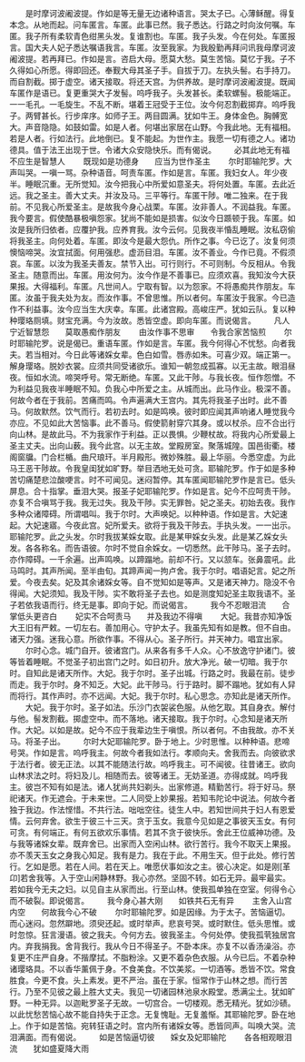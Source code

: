 <!-- { "loadSidebar": true } -->
　　是时摩诃波阇波提。作如是等无量无边诸种语言。哭太子已。心薄稣醒。得复本念。从地而起。问车匿言。车匿。此事已然。我子悉达。行路之时向汝何嘱。车匿。我子所有柔软青色绀黑头发。复谁割也。车匿。我子头发。今在何处。车匿报言。国大夫人妃子悉达嘱语我言。车匿。汝至我家。为我殷勤再拜问讯我母摩诃波阇波提。若再拜已。作如是言。咨启大母。愿莫大愁。莫生苦恼。莫忆于我。子不久得如心所愿。得即回还。奉觐大母其圣子手。自拔于刀。左执头髻。右手持刀。而自割截。掷于虚空。诸天接取。将还天宫。为供养故。是时摩诃波阇波提。既闻车匿作是语已。复更重哭大子发髻。呜呼我子。头发甚长。柔软螺髻。极能端正。一一毛孔。一毛旋生。不乱不断。堪着王冠受于王位。汝今何忍割截掷弃。呜呼我子。两臂甚长。行步庠序。如师子王。两目圆满。犹如牛王。身体金色。胸髆宽大。声音隐隐。如鼓如雷。如是人者。何堪出家居在山野。今我此地。无有福相。若是人者。行如法行。此地倒已。复不能起。为世作主。我愿一切有德之人。诸功德具。值于法王出现于世。令诸大众安隐快乐。而有偈说。
　　必其此地无有福　　不应生是智慧人
　　既现如是功德身　　应当为世作圣主
　　尔时耶输陀罗。大声叫哭。一嗔一骂。杂种语音。呵责车匿。作如是言。车匿。我妇女人。年少夜半。睡眠沉重。无所觉知。汝今把我心中所爱如意圣夫。将何处置。车匿。去此近远。我之圣主。善大丈夫。并汝及马。三平等行。车匿干陟。唯二独来。在于我前。不见我心所爱圣主。是故我今身心战栗。车匿。汝非善人。不润益我。车匿。我今要言。假使酷暴极嗔怨家。犹尚不能如是损害。似汝今日踬顿于我。车匿。如汝是我所归依者。应覆护我。应养育我。汝今云何。见我夜半惛乱睡眠。汝私窃偷将我圣主。向何处着。车匿。即汝今是最大怨仇。所作之事。今已讫了。汝复何须懊恼啼哭。汝宜拭面。何用强悲。虚沥目泪。车匿。汝不善业。今作已竟。不假须哀。车匿。以汝为我圣夫善友。禁节入出。可行则行。不可则制。今反相从。令我圣主。随意而出。车匿。用汝何为。汝今作是不善事已。应须欢喜。我知汝今大获果报。大得福利。车匿。凡世间人。宁取有智。以为怨家。不将愚痴共作朋友。车匿。汝虽于我夫处为友。而汝作事。不曾思惟。所以者何。车匿汝于我家。今已造作不利益事。汝今应当生大庆幸。车匿。此诸宫殿。高峻庄严。犹如云队。复以种种璎珞厕填。财宝充满。今为汝故。悉皆空虚。即向车匿。而说偈言。
　　凡人宁近智慧怨　　莫取愚痴作朋友
　　由汝作事不思审　　令我合家苦恼煎
　　尔时耶输陀罗。说是偈已。重语车匿。作如是言。车匿。我今何得心不忧愁。向者我夫。若当相对。今日此等诸婇女辈。色白如雪。唇赤如朱。可喜少双。端正第一。解身璎珞。脱妙衣裳。应须共同受诸欲乐。谁知一朝忽成孤寡。以无主故。眼泪昼夜。恒如水流。啼哭呼号。常无断绝。车匿。又此干陟。与我长夜。恒作怨憎。不为利益见我夜半睡眠不知。负我心中所爱之主。从城而出。此马作业。极深不善。何故今者在于我前。苦痛而鸣。令声遍满大王宫内。其先将我圣子出时。此不善马。何故默然。饮气而行。若初去时。如是鸣唤。彼时即应闻其声响诸人睡觉我今亦应。不见如此大苦恼事。此不善马。假使箭射穿穴其身。或以杖杀。应不合出行向山林。是故此马。不为我家作于利益。正以畏惧。少鞭杖故。将我内心所爱最上圣主丈夫。出向山薮。我今此宫。以无主故。堂殿房室。聚落城隍。国邑街衢。楼阁窗牖。门合栏楯。曲尺琅玕。半月殿形。微妙殊胜。最上华丽。今悉空虚。为此马王恶干陟故。令我皇闺犹如旷野。举目洒地无处可贪。耶输陀罗。作于如是多种苦切痛楚悲泣酸哽言。时不可闻见。迷闷暂停。其车匿闻耶输陀罗作是言已。低头屏息。合十指掌。垂泪大哭。报圣子妃耶输陀罗。作如是言。妃今不应呵责干陟。亦复不合嗔骂于我。我无过失。我及干陟。实无罪咎。妃之圣夫。初始去夜。我作多种众诸障碍。所谓唱叫。我于尔时。大声唤妃。以种种语。作如是言。大妃速起。大妃速寤。今夜此宫。妃所爱夫。欲将于我及干陟去。手执头发。一一出示。耶输陀罗。此之头发。尔时我拔某婇女取。此是某甲婇女头发。此是某乙婇女头发。各各称名。而告语彼。尔时不觉自余婇女。一切悉然。此干陟马。圣子去时。亦作障碍。一千余遍。出声鸣唤。以蹄蹋地。前却不行。又以颔车。张鼻震吼。此马鸣时。其声所闻。至半由旬。其蹄声闻一拘卢舍。我于尔时。唱语妃言。妃之所爱。今夜去矣。妃及其余诸婇女等。自不觉知如是等声。又是诸天神力。隐没不令得闻。大妃须知。我及干陟。实不敢将圣子去也。如是测度知妃圣主取我语不。圣子若依我语而行。终无是事。即向于妃。而说偈言。
　　我今不忍眼泪流　　合掌低头更咨白
　　妃实不合呵责马　　并及我边不得嗔
　　大妃。我昔亦知净饭大王旧有严敕。一切左右。善加用心。守护太子。我虽先知有如是教。但不自由。诸天力强。迷我心意。所欲作事。不得从心。圣子所行。并天神力。唱宜出家。
　　尔时心念。城门自开。彼诸宫门。从来各有多千人众。心不放逸守护诸门。彼等皆着睡眠。不觉圣子初出宫门之时。如日初升。放大净光。破一切暗。我于尔时。自知此是诸天所作。大妃。我于尔时。圣子出城。行路之时。我最在前。徒步而走。我于尔时。身不知乏。大妃。此干陟马。行于路时。脚不蹋地。犹如有人舁而将行。其作声时。亦不远闻。大妃。我于尔时。私心思念。亦知此是诸天所作。
　　大妃。我于尔时。圣子如法。乐沙门衣袈裟色服。从他乞取。其自身衣。解付与他。髻发割截。掷虚空中。而不落地。诸天接取。我于尔时。心念知是诸天所作。大妃。以如是故。妃今不应于我辈边生于嗔恨。所以者何。不由我故。亦不关马。将圣子出。
　　尔时大妃耶输陀罗。卧于地上。少时思惟。以种种语。悲啼号哭。作如是言。呜呼我主。何故今者我如法行。孝顺向夫。舍我而去。向彼欲求于法行者。彼无正法。以其不能随法行故。呜呼我主。可不闻彼。往昔诸王。欲向山林求法之时。将妇及儿。相随而去。彼等诸王。无妨圣道。亦得成就。呜呼我主。彼岂不知有如是法。诸人犹尚共妇剃头。出家修道。精勤苦行。将于好马。祭祀诸天。作无遮会。于未来世。二人同受上妙果报。若知韦陀论中说法。何故今者独于我边。作法悭惜。不共行法。咄咄空往。徒生人中。若知世间共于妇人有恩爱情。云何弃舍。欲生于彼三十三天。贪于玉女。我意今见如是之事彼天玉女。有何可贪。有何端正。有何五欲欢乐事情。若其不贪于彼快乐。舍此王位威神功德。及与我等诸婇女辈。既弃舍已。出家而入空闲山林。欲行苦行。我今不取天上果报。亦不羡天玉女之身我心知足。我有是力。我在于此。不用生天。但于此处。修行苦行。乞如是愿。若在人间。若在天上。唯愿伏事如汝之主。彼心决定。如是刚[革　　卬]若舍我等。入于空山闲静林野。我心亦然。坚固不转。如石无异。最牢最实。若如我今无夫之妇。以见自主从家而出。行至山林。使我孤单独在空室。何得令心而不破裂。即说偈言。
　　我今身心甚大刚　　如铁共石无有异
　　主舍入山宫内空　　何故我今心不破
　　尔时耶输陀罗。如是因缘。为于太子。苦恼逼切。而心迷闷。忽然躃地。须臾还起。或时举声。悲哀号哭。或时默住。低头思惟。或时忽惊。狂言漫语。彼之我夫。今何方去。彼我圣主。今何处停。使我孤茕独居宫内。弃我捐我。舍背我行。我从今日不得圣子。不卧本床。亦复不以香汤澡浴。亦复更不庄严自身。不揩摩拭。不脂粉涂。又更不着杂色衣服。从今已后。不着杂种诸璎珞具。不以香华薰佩于身。不食美食。不饮美浆。一切酒等。悉皆不饮。常食胜食。今更不食。头上素发。更不严治。虽在于家。恒常作于山林之想。而行苦行。乃至不见彼之最上胜大丈夫。我见一切诸园林池泉水殿堂。悉满尘土。犹如旷野。一种无异。以迦毗罗圣子无故。一切宫合。一切楼观。悉无精光。犹如沙碛。以此忧愁苦恼心故不能自持失于正念。无复愧耻。无复羞惭。其耶输陀罗。卧在地上。作于如是苦恼。宛转狂语之时。宫内所有诸婇女等。悉皆同声。叫唤大哭。流泪满面。而有偈说。
　　如是苦恼逼切彼　　婇女及妃耶输陀
　　各各相观眼泪流　　犹如盛夏降大雨
